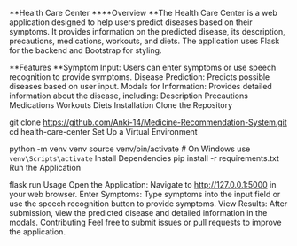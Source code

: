 **Health Care Center
****Overview
**The Health Care Center is a web application designed to help users predict diseases based on their symptoms. It provides information on the predicted disease, its description, precautions, medications, workouts, and diets. The application uses Flask for the backend and Bootstrap for styling.

**Features
**Symptom Input: Users can enter symptoms or use speech recognition to provide symptoms.
Disease Prediction: Predicts possible diseases based on user input.
Modals for Information: Provides detailed information about the disease, including:
Description
Precautions
Medications
Workouts
Diets
Installation
Clone the Repository


git clone https://github.com/Anki-14/Medicine-Recommendation-System.git
cd health-care-center
Set Up a Virtual Environment

python -m venv venv
source venv/bin/activate   # On Windows use `venv\Scripts\activate`
Install Dependencies
pip install -r requirements.txt
Run the Application

flask run
Usage
Open the Application: Navigate to http://127.0.0.1:5000 in your web browser.
Enter Symptoms: Type symptoms into the input field or use the speech recognition button to provide symptoms.
View Results: After submission, view the predicted disease and detailed information in the modals.
Contributing
Feel free to submit issues or pull requests to improve the application.
